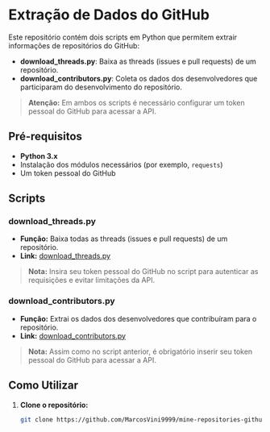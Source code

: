 # Extração de Dados do GitHub

Este repositório contém dois scripts em Python que permitem extrair informações de repositórios do GitHub:

- **download_threads.py**: Baixa as threads (issues e pull requests) de um repositório.
- **download_contributors.py**: Coleta os dados dos desenvolvedores que participaram do desenvolvimento do repositório.

> **Atenção:** Em ambos os scripts é necessário configurar um token pessoal do GitHub para acessar a API.

## Pré-requisitos

- **Python 3.x**
- Instalação dos módulos necessários (por exemplo, `requests`)
- Um token pessoal do GitHub

## Scripts

### download_threads.py

- **Função:** Baixa todas as threads (issues e pull requests) de um repositório.
- **Link:** [download_threads.py](https://github.com/MarcosVini9999/mine-repositories-github/blob/main/download_threads.py)

> **Nota:** Insira seu token pessoal do GitHub no script para autenticar as requisições e evitar limitações da API.

### download_contributors.py

- **Função:** Extrai os dados dos desenvolvedores que contribuíram para o repositório.
- **Link:** [download_contributors.py](https://github.com/MarcosVini9999/mine-repositories-github/blob/main/download_contributors.py)

> **Nota:** Assim como no script anterior, é obrigatório inserir seu token pessoal do GitHub para acessar a API.

## Como Utilizar

1. **Clone o repositório:**

   ```bash
   git clone https://github.com/MarcosVini9999/mine-repositories-github.git
